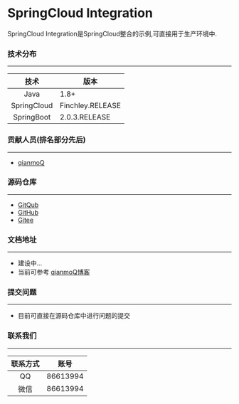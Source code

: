 # SpringCloud Integration

SpringCloud Integration是SpringCloud整合的示例,可直接用于生产环境中.

### 技术分布
    
---

|技术|版本|
|:---:|---|
|Java|1.8+|
|SpringCloud|Finchley.RELEASE|
|SpringBoot|2.0.3.RELEASE|

### 贡献人员(排名部分先后)

---

- [qianmoQ](https://github.com/qianmoQ)

### 源码仓库

---

- [GitQub](https://gitqub.com/spring-integration/springcloud-integration.git)
- [GitHub](https://github.com/SpringBootIntegration/springcloud-integration.git)
- [Gitee](https://gitee.com/SpringBootIntegratio/springcloud-integration.git)

### 文档地址

---

- 建设中...
- 当前可参考 [qianmoQ博客](https://qianmoq.com/tags/spring_cloud)

### 提交问题

---

- 目前可直接在源码仓库中进行问题的提交

### 联系我们
    
---

|联系方式|账号|
|:---:|---|
|QQ|86613994|
|微信|86613994|
